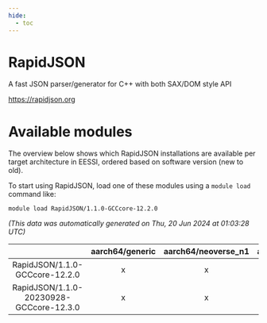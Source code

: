 ```yaml
---
hide:
  - toc
---
```


RapidJSON
=========


A fast JSON parser/generator for C++ with both SAX/DOM style API

https://rapidjson.org
# Available modules


The overview below shows which RapidJSON installations are available per target architecture in EESSI, ordered based on software version (new to old).

To start using RapidJSON, load one of these modules using a `module load` command like:

```shell
module load RapidJSON/1.1.0-GCCcore-12.2.0
```

*(This data was automatically generated on Thu, 20 Jun 2024 at 01:03:28 UTC)*  

| |aarch64/generic|aarch64/neoverse_n1|aarch64/neoverse_v1|x86_64/generic|x86_64/amd/zen2|x86_64/amd/zen3|x86_64/intel/haswell|x86_64/intel/skylake_avx512|
| :---: | :---: | :---: | :---: | :---: | :---: | :---: | :---: | :---: |
|RapidJSON/1.1.0-GCCcore-12.2.0|x|x|x|x|x|x|x|x|
|RapidJSON/1.1.0-20230928-GCCcore-12.3.0|x|x|x|x|x|x|x|x|
